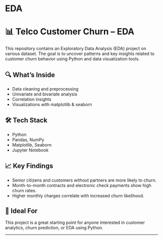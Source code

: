 # EDA
# 📊 Telco Customer Churn – EDA

This repository contains an Exploratory Data Analysis (EDA) project on various dataset. The goal is to uncover patterns and key insights related to customer churn behavior using Python and data visualization tools.

## 🔍 What’s Inside
- Data cleaning and preprocessing
- Univariate and bivariate analysis
- Correlation insights
- Visualizations with matplotlib & seaborn

## 🛠️ Tech Stack
- Python
- Pandas, NumPy
- Matplotlib, Seaborn
- Jupyter Notebook

## 📈 Key Findings
- Senior citizens and customers without partners are more likely to churn.
- Month-to-month contracts and electronic check payments show high churn rates.
- Higher monthly charges correlate with increased churn likelihood.

## 🧠 Ideal For
This project is a great starting point for anyone interested in customer analytics, churn prediction, or EDA using Python.

---

